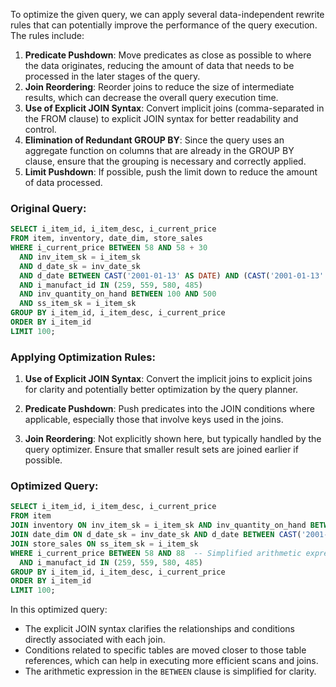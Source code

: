 To optimize the given query, we can apply several data-independent rewrite rules that can potentially improve the performance of the query execution. The rules include:

1. **Predicate Pushdown**: Move predicates as close as possible to where the data originates, reducing the amount of data that needs to be processed in the later stages of the query.
2. **Join Reordering**: Reorder joins to reduce the size of intermediate results, which can decrease the overall query execution time.
3. **Use of Explicit JOIN Syntax**: Convert implicit joins (comma-separated in the FROM clause) to explicit JOIN syntax for better readability and control.
4. **Elimination of Redundant GROUP BY**: Since the query uses an aggregate function on columns that are already in the GROUP BY clause, ensure that the grouping is necessary and correctly applied.
5. **Limit Pushdown**: If possible, push the limit down to reduce the amount of data processed.

### Original Query:
```sql
SELECT i_item_id, i_item_desc, i_current_price
FROM item, inventory, date_dim, store_sales
WHERE i_current_price BETWEEN 58 AND 58 + 30
  AND inv_item_sk = i_item_sk
  AND d_date_sk = inv_date_sk
  AND d_date BETWEEN CAST('2001-01-13' AS DATE) AND (CAST('2001-01-13' AS DATE) + 60)
  AND i_manufact_id IN (259, 559, 580, 485)
  AND inv_quantity_on_hand BETWEEN 100 AND 500
  AND ss_item_sk = i_item_sk
GROUP BY i_item_id, i_item_desc, i_current_price
ORDER BY i_item_id
LIMIT 100;
```

### Applying Optimization Rules:

1. **Use of Explicit JOIN Syntax**:
   Convert the implicit joins to explicit joins for clarity and potentially better optimization by the query planner.

2. **Predicate Pushdown**:
   Push predicates into the JOIN conditions where applicable, especially those that involve keys used in the joins.

3. **Join Reordering**:
   Not explicitly shown here, but typically handled by the query optimizer. Ensure that smaller result sets are joined earlier if possible.

### Optimized Query:
```sql
SELECT i_item_id, i_item_desc, i_current_price
FROM item
JOIN inventory ON inv_item_sk = i_item_sk AND inv_quantity_on_hand BETWEEN 100 AND 500
JOIN date_dim ON d_date_sk = inv_date_sk AND d_date BETWEEN CAST('2001-01-13' AS DATE) AND (CAST('2001-01-13' AS DATE) + 60)
JOIN store_sales ON ss_item_sk = i_item_sk
WHERE i_current_price BETWEEN 58 AND 88  -- Simplified arithmetic expression
  AND i_manufact_id IN (259, 559, 580, 485)
GROUP BY i_item_id, i_item_desc, i_current_price
ORDER BY i_item_id
LIMIT 100;
```

In this optimized query:
- The explicit JOIN syntax clarifies the relationships and conditions directly associated with each join.
- Conditions related to specific tables are moved closer to those table references, which can help in executing more efficient scans and joins.
- The arithmetic expression in the `BETWEEN` clause is simplified for clarity.